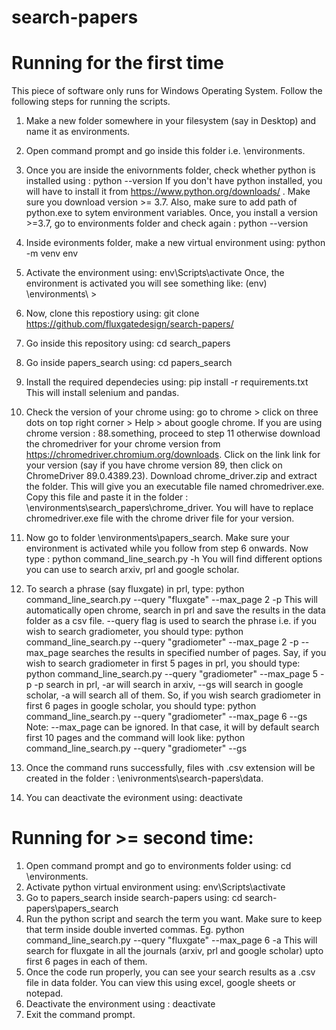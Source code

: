 # search-papers

# Running for the first time

This piece of software only runs for Windows Operating System.
Follow the following steps for running the scripts.
1. Make a new folder somewhere in your filesystem (say in Desktop) and name it as environments.
2. Open command prompt and go inside this folder i.e. <path to environments>\environments.
3. Once you are inside the enivornments folder, check whether python is installed using : python --version 
   If you don't have python installed, you will have to install it from https://www.python.org/downloads/ . Make sure you download version >= 3.7.
   Also, make sure to add path of python.exe to sytem environment variables. Once, you install a version >=3.7, go to environments folder and 
   check again : python --version
   
4. Inside evironments folder, make a new virtual environment using: python -m venv env
5. Activate the environment using: env\Scripts\activate
   Once, the environment is activated you will see something like: (env) <path to environments>\environments\ >
6. Now, clone this repostiory using: git clone https://github.com/fluxgatedesign/search-papers/
7. Go inside this repository using: cd search_papers
8. Go inside papers_search using: cd papers_search
9. Install the required dependecies using: pip install -r requirements.txt
   This will install selenium and pandas.

10. Check the version of your chrome using: go to chrome > click on three dots on top right corner > Help > about google chrome.
   If you are using chrome version : 88.something, proceed to step 11 otherwise download the chromedriver for your chrome version from
   https://chromedriver.chromium.org/downloads. Click on the link link for your version (say if you have chrome version 89, then click on 
   ChromeDriver 89.0.4389.23). Download chrome_driver.zip and extract the folder. This will give you an executable file named chromedriver.exe.
   Copy this file and paste it in the folder : <path to environments>\environments\search_papers\chrome_driver. You will have to replace chromedriver.exe
   file with the chrome driver file for your version.
11. Now go to folder <path to environments>\environments\papers_search. Make sure your environment is activated while you follow from step 6 onwards.
    Now type : python command_line_search.py -h
    You will find different options you can use to search arxiv, prl and google scholar.
12. To search a phrase (say fluxgate) in prl, type: python command_line_search.py --query "fluxgate" --max_page 2 -p
    This will automatically open chrome, search in prl and save the results in the data folder as a csv file. 
    --query flag is used to search the phrase i.e. if you wish to search gradiometer, you should type: python command_line_search.py --query "gradiometer" --max_page 2 -p
    --max_page searches the results in specified number of pages. Say, if you wish to search  gradiometer in first 5 pages in prl, you should type:
         python command_line_search.py --query "gradiometer" --max_page 5 -p
    -p search in prl, -ar will search in arxiv, --gs will search in google scholar, -a will search all of them.
       So, if you wish search  gradiometer in first 6 pages in google scholar, you should type:
       python command_line_search.py --query "gradiometer" --max_page 6 --gs
    Note: --max_page can be ignored. In that case, it will by default search first 10 pages and the command will look like:
            python command_line_search.py --query "gradiometer" --gs
13. Once the command runs successfully, files with .csv extension will be created in the folder : <path to environments>\enivronments\search-papers\data.
14. You can deactivate the evironment using: deactivate 
  
  
  
# Running for >= second time:
1. Open command prompt and go to environments folder using: cd <path to enivornments>\environments.
2. Activate python virtual environment using: env\Scripts\activate
3. Go to papers_search inside search-papers using: cd search-papers\papers_search
4. Run the python script and search the term you want. Make sure to keep that term inside double inverted commas. 
   Eg. python command_line_search.py --query "fluxgate" --max_page 6 -a 
   This will search for fluxgate in all the journals (arxiv, prl and google scholar) upto first 6 pages in each of them.
5. Once the code run properly, you can see your search results as a .csv file in data folder. You can view this using excel, google sheets or notepad.
6. Deactivate the environment using : deactivate
7. Exit the command prompt.

